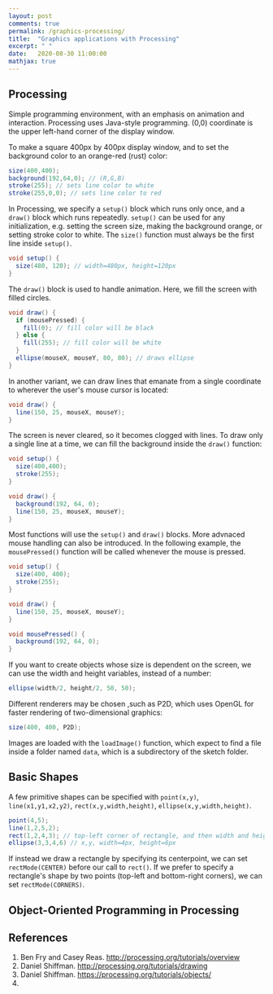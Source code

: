 ```yaml
---
layout: post
comments: true
permalink: /graphics-processing/
title:  "Graphics applications with Processing"
excerpt: " "
date:   2020-08-30 11:00:00
mathjax: true
---
```


## Processing
Simple programming environment, with an emphasis on animation and interaction. Processing uses Java-style programming.
(0,0) coordinate is the upper left-hand corner of the display window.

To make a square 400px by 400px display window, and to set the background color to an orange-red (rust) color:

```java
size(400,400);
background(192,64,0); // (R,G,B)
stroke(255); // sets line color to white
stroke(255,0,0); // sets line color to red
```

In Processing, we specify a `setup()` block which runs only once, and a `draw()` block which runs repeatedly. `setup()` can be used for any initialization, e.g. setting the screen size, making the background orange, or setting stroke color to white. The `size()` function must always be the first line inside `setup()`. 
```java
void setup() {
  size(480, 120); // width=480px, height=120px
}
```
The `draw()` block is used to handle animation. Here, we fill the screen with filled circles.
```java
void draw() {
  if (mousePressed) {
    fill(0); // fill color will be black
  } else {
    fill(255); // fill color will be white
  }
  ellipse(mouseX, mouseY, 80, 80); // draws ellipse
}
```

In another variant, we can draw lines that emanate from a single coordinate to wherever the user's mouse cursor is located:
```java
void draw() {
  line(150, 25, mouseX, mouseY);
}
```
The screen is never cleared, so it becomes clogged with lines. To draw only a single line at a time, we can fill the background inside the `draw()` function:
```java
void setup() {
  size(400,400);
  stroke(255);
}

void draw() {
  background(192, 64, 0);
  line(150, 25, mouseX, mouseY);
}
```
Most functions will use the `setup()` and `draw()` blocks. More advnaced mouse handling can also be introduced. In the following example, the `mousePressed()` function will be called whenever the mouse is pressed.
```java
void setup() {
  size(400, 400);
  stroke(255);
}

void draw() {
  line(150, 25, mouseX, mouseY);
}

void mousePressed() {
  background(192, 64, 0);
}
```

If you want to create objects whose size is dependent on the screen, we can use the width and height variables, instead of a number:
```java
ellipse(width/2, height/2, 50, 50);
```
Different renderers may be chosen ,such as P2D, which uses OpenGL for faster rendering of two-dimensional graphics:
```java
size(400, 400, P2D);
```
Images are loaded with the `loadImage()` function, which expect to find a file inside a folder named `data`, which is a subdirectory of the sketch folder.

## Basic Shapes
A few primitive shapes can be specified with `point(x,y)`, `line(x1,y1,x2,y2)`, `rect(x,y,width,height)`, `ellipse(x,y,width,height)`.
```java
point(4,5);
line(1,2,5,2);
rect(1,2,4,3); // top-left corner of rectangle, and then width and height
ellipse(3,3,4,6) // x,y, width=4px, height=6px
```
If instead we draw a rectangle by specifying its centerpoint, we can set `rectMode(CENTER)` before our call to `rect()`. If we prefer to specify a rectangle's shape by two points (top-left and bottom-right corners), we can set `rectMode(CORNERS)`.

## Object-Oriented Programming in Processing



## References
1. Ben Fry and Casey Reas. http://processing.org/tutorials/overview
2. Daniel Shiffman. http://processing.org/tutorials/drawing
3. Daniel Shiffman. https://processing.org/tutorials/objects/
4. 

